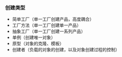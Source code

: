 ### 创建类型

- 简单工厂（单一工厂创建产品，高度耦合）
- 工厂方法（单一工厂创建单一产品）
- 抽象工厂（单一工厂创建一系列产品）
- 单例（创建唯一对象）
- 原型（对象的克隆、模板）
- 创建者（负载的对象的创建，以及对象创建过程的控制）
